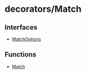 # decorators/Match

## Interfaces

- [MatchOptions](interfaces/MatchOptions.md)

## Functions

- [Match](functions/Match.md)
